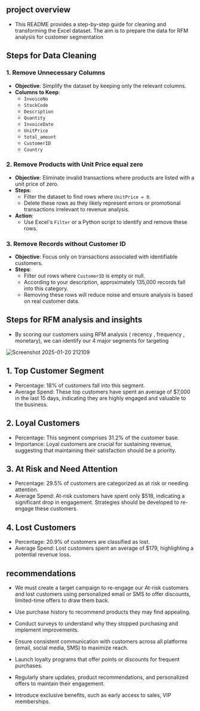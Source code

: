 
## **project overview**

- This README provides a step-by-step guide for cleaning and transforming the Excel dataset. The aim is to prepare the data for RFM analysis for customer segmentation 


## **Steps for Data Cleaning**

### **1. Remove Unnecessary Columns**
- **Objective**: Simplify the dataset by keeping only the relevant columns.
- **Columns to Keep**:
  - `InvoiceNo`
  - `StockCode`
  - `Description`
  - `Quantity`
  - `InvoiceDate`
  - `UnitPrice`
  - `total_amount`
  - `CustomerID`
  - `Country`


### **2. Remove Products with Unit Price equal zero**
- **Objective**: Eliminate invalid transactions where products are listed with a unit price of zero.
- **Steps**:
  - Filter the dataset to find rows where `UnitPrice = 0`.
  - Delete these rows as they likely represent errors or promotional transactions irrelevant to revenue analysis.
- **Action**:
  - Use Excel's `Filter` or a Python script to identify and remove these rows.

### **3. Remove Records without Customer ID**
- **Objective**: Focus only on transactions associated with identifiable customers.
- **Steps**:
  - Filter out rows where `CustomerID` is empty or null.
  - According to your description, approximately 135,000 records fall into this category.
  - Removing these rows will reduce noise and ensure analysis is based on real customer data.



## **Steps for RFM analysis and insights**

- By scoring our customers using  RFM analysis ( recency , frequency , monetary), we can identify our 4 major segments for targeting

  
![Screenshot 2025-01-20 212109](https://github.com/user-attachments/assets/085fcc5e-4fd3-447d-9593-37f4cfb12225)



## **1. Top Customer Segment**
- Percentage: 18% of customers fall into this segment.
- Average Spend: These top customers have spent an average of $7,000 in the last 15 days, indicating they are highly engaged and valuable to the business.
## **2. Loyal Customers**
- Percentage: This segment comprises 31.2% of the customer base.
- Importance: Loyal customers are crucial for sustaining revenue, suggesting that maintaining their satisfaction should be a priority.
## **3. At Risk and Need Attention**
- Percentage: 29.5% of customers are categorized as at risk or needing attention.
- Average Spend: At-risk customers have spent only $518, indicating a significant drop in engagement. Strategies should be developed to re-engage these customers.
## **4. Lost Customers**
- Percentage: 20.9% of customers are classified as lost.
- Average Spend: Lost customers spent an average of $179, highlighting a potential revenue loss.

## **recommendations**
- We must create a target campaign to re-engage our At-risk customers and lost customers using personalized email or SMS to offer discounts, limited-time offers to draw them back.

- Use purchase history to recommend products they may find appealing.

- Conduct surveys to understand why they stopped purchasing and implement improvements.

- Ensure consistent communication with customers across all platforms (email, social media, SMS) to maximize reach.

- Launch loyalty programs that offer points or discounts for frequent purchases.

- Regularly share updates, product recommendations, and personalized offers to maintain their engagement.

- Introduce exclusive benefits, such as early access to sales, VIP memberships.










